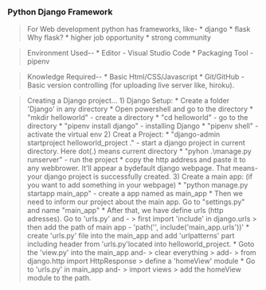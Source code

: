 ### **Python Django Framework**
> For Web development python has frameworks, like-
    * django
    * flask
> Why flask?
    * higher job opportunity
    * strong community

> Environment Used--
    * Editor - Visual Studio Code
    * Packaging Tool - pipenv

> Knowledge Required--
    * Basic Html/CSS/Javascript
    * Git/GitHub - Basic version controlling (for uploading live server like, hiroku). 

> Creating a Django project...
    1) Django Setup:
        * Create a folder 'Django' in any directory
        * Open powershell and go to the directory
        * "mkdir helloworld" - create a directory
        * "cd helloworld\" - go to the directory
        * "pipenv install django" - installing Django
        * "pipenv shell" - activate the virtual env
    2) Creat a Project:
        * "django-admin startproject helloworld_project ." - start a django project in current directory. Here dot(.) means current directory
        * "pyhon .\manage.py runserver" - run the project
        * copy the http address and paste it to any webbrower. It'll appear a bydefault django webpage. That means- your django project is successfully created.
    3) Create a main app: (if you want to add something in your webpage)
        * "python manage.py startapp main_app" - create a app named as main_app
        * Then we need to inform our project about the main app. Go to "settings.py" and name "main_app"
        * After that, we have define urls (http adresses). Go to 'urls.py' and -
            > first import 'include' in django.urls
            > then add the path of main app - 'path('', include('main_app.urls'))'
        * create 'urls.py' file into the main_app and add 'urlpatterns' part including header from 'urls.py'located into helloworld_project.
        * Goto the 'view.py' into the main_app and-
            > clear everything
            > add-
                > from django.http import HttpResponse
                > define a 'homeView' module
        * Go to 'urls.py' in main_app and-
            > import views
            > add the homeView module to the path.